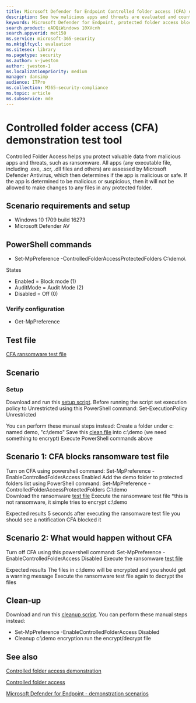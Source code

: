```yaml
---
title: Microsoft Defender for Endpoint Controlled folder access (CFA) demonstration test tool
description: See how malicious apps and threats are evaluated and countered by Microsoft Defender Antivirus.
keywords: Microsoft Defender for Endpoint, protected folder access blocked, detect suspicious files, detect suspicious apps, 
search.product: eADQiWindows 10XVcnh
search.appverid: met150
ms.service: microsoft-365-security
ms.mktglfcycl: evaluation
ms.sitesec: library
ms.pagetype: security
ms.author: v-jweston
author: jweston-1
ms.localizationpriority: medium
manager: dansimp
audience: ITPro
ms.collection: M365-security-compliance
ms.topic: article
ms.subservice: mde
---
```


# Controlled folder access (CFA) demonstration test tool

Controlled Folder Access helps you protect valuable data from malicious apps and threats, such as ransomware. All apps (any executable file, including .exe, .scr, .dll files and others) are assessed by Microsoft Defender Antivirus, which then determines if the app is malicious or safe. If the app is determined to be malicious or suspicious, then it will not be allowed to make changes to any files in any protected folder.

## Scenario requirements and setup

- Windows 10 1709 build 16273
- Microsoft Defender AV

## PowerShell commands

- Set-MpPreference -ControlledFolderAccessProtectedFolders C:\demo\

States
- Enabled = Block mode (1)
- AuditMode = Audit Mode (2)
- Disabled = Off (0)

### Verify configuration

- Get-MpPreference

## Test file
[CFA ransomware test file](https://demo.wd.microsoft.com/Content/ransomware_testfile_unsigned.exe)

## Scenario

### Setup

Download and run this [setup script](https://demo.wd.microsoft.com/Content/CFA_SetupScript.zip). Before running the script set execution policy to Unrestricted using this PowerShell command: Set-ExecutionPolicy Unrestricted

You can perform these manual steps instead:
Create a folder under c: named demo, "c:\demo"
Save this [clean file](https://demo.wd.microsoft.com/Content/testfile_safe.txt) into c:\demo (we need something to encrypt)
Execute PowerShell commands above

## Scenario 1: CFA blocks ransomware test file
Turn on CFA using powershell command: Set-MpPreference -EnableControlledFolderAccess Enabled
Add the demo folder to protected folders list using PowerShell command: Set-MpPreference -ControlledFolderAccessProtectedFolders C:\demo\
Download the ransomware [test file](https://demo.wd.microsoft.com/Content/ransomware_testfile_unsigned.exe)
Execute the ransomware test file *this is not ransomware, it simple tries to encrypt c:\demo

Expected results
5 seconds after executing the ransomware test file you should see a notification CFA blocked it

## Scenario 2: What would happen without CFA
Turn off CFA using this powershell command: Set-MpPreference -EnableControlledFolderAccess Disabled
Execute the ransomware [test file](https://demo.wd.microsoft.com/Content/ransomware_testfile_unsigned.exe)

Expected results
The files in c:\demo will be encrypted and you should get a warning message
Execute the ransomware test file again to decrypt the files

## Clean-up

Download and run this [cleanup script](https://demo.wd.microsoft.com/Content/ASR_CFA_CleanupScript.zip). You can perform these manual steps instead:

- Set-MpPreference -EnableControlledFolderAccess Disabled
- Cleanup c:\demo encryption run the encrypt/decrypt file

## See also

[Controlled folder access demonstration](defender-endpoint-demonstration-controlled-folder-access.md)

[Controlled folder access](/windows/threat-protection/windows-defender-exploit-guard/controlled-folders-exploit-guard?ocid=wd-av-demo-cfa-bottom)

[Microsoft Defender for Endpoint - demonstration scenarios](defender-endpoint-demonstrations.md)
